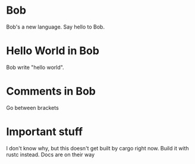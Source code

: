 # Bob
Bob's a new language. Say hello to Bob.

# Hello World in Bob
Bob write "hello world".

# Comments in Bob
Go between brackets

# Important stuff
I don't know why, but this doesn't get built by cargo right now. Build it with rustc instead. Docs are on their way 
